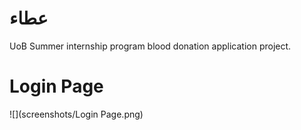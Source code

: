 # عطاء
UoB Summer internship program blood donation application project.

# Login Page
![](screenshots/Login Page.png)
